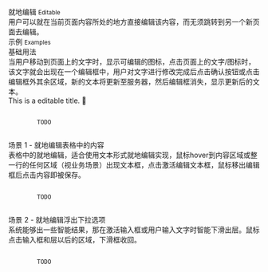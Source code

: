 <div class="mb40">
    <div class="fontsize-20">就地编辑 <small>Editable</small></div>
    <div class="color-999 mt4">用户可以就在当前页面内容所处的地方直接编辑该内容，而无须跳转到另一个新页面去编辑。</div>
</div>

<div class="fontsize-16 mb10">示例 <small>Examples</small></div>

<div class="example">
    <div class="content">
        <div class="content-header">
            <div>基础用法</div>
            <div class="color-999 mt6">当用户移动到页面上的文字时，显示可编辑的图标，点击页面上的文字/图标时，该文字就会出现在一个编辑框中，用户对文字进行修改完成后点击确认按钮或点击编辑框外其余区域，新的文本将更新至服务器，然后编辑框消失，显示更新后的文本。</div>
        </div>
        <div class="content-body">
            <div>
            	<span bx-name="components/editable">This is a editable title.</span>
            	<span class="brixfont">&#xe604;</span>
            </div>
        </div>
    </div>
    <pre class="example-pre"><code class="hljs html">
        TODO
    </code></pre>
</div>

<div class="example">
    <div class="content">
        <div class="content-header">
            <div>场景 1 - 就地编辑表格中的内容</div>
            <div class="color-999 mt6">表格中的就地编辑，适合使用文本形式就地编辑实现，鼠标hover到内容区域或整一行的任何区域（视业务场景）出现文本框，点击激活编辑文本框，鼠标移出编辑框后点击内容即被保存。</div>
        </div>
        <div class="content-body">
        </div>
    </div>
    <pre class="example-pre"><code class="hljs html">
        TODO
    </code></pre>
</div>
<div class="example">
    <div class="content">
        <div class="content-header">
            <div>场景 2 - 就地编辑浮出下拉选项</div>
            <div class="color-999 mt6">系统能够出一些智能结果，那在激活输入框或用户输入文字时智能下滑出层。鼠标点击输入框和层以后的区域，下滑框收回。</div>
        </div>
        <div class="content-body">
        </div>
    </div>
    <pre class="example-pre"><code class="hljs html">
        TODO
    </code></pre>
</div>
